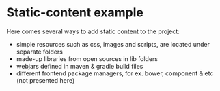 # Static-content example

Here comes several ways to add static content to the project:
- simple resources such as css, images and scripts, are located under separate folders
- made-up libraries from open sources in lib folders
- webjars defined in maven & gradle build files
- different frontend package managers, for ex. bower, component & etc (not presented here)